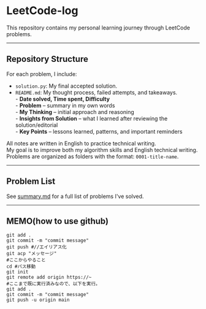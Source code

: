 # LeetCode-log

This repository contains my personal learning journey through LeetCode problems.   

---

## Repository Structure

For each problem, I include:
- `solution.py`: My final accepted solution. 
- `README.md`: My thought process, failed attempts, and takeaways.  
       - **Date solved, Time spent, Difficulty**  
       - **Problem** – summary in my own words  
       - **My Thinking** – initial approach and reasoning  
       - **Insights from Solution** – what I learned after reviewing the solution/editorial  
       - **Key Points** – lessons learned, patterns, and important reminders

All notes are written in English to practice technical writing.   
My goal is to improve both my algorithm skills and English technical writing.   
Problems are organized as folders with the format: `0001-title-name`.  

---

## Problem List

See [summary.md](./summary.md) for a full list of problems I've solved.  

---

## MEMO(how to use github)

```
git add .
git commit -m "commit message"
git push #//エイリアス化
git acp "メッセージ"
#ここからやること
cd #パス移動
git init
git remote add origin https://~
#ここまで既に実行済みなので、以下を実行。
git add .  
git commit -m "commit message"
git push -u origin main 
```


